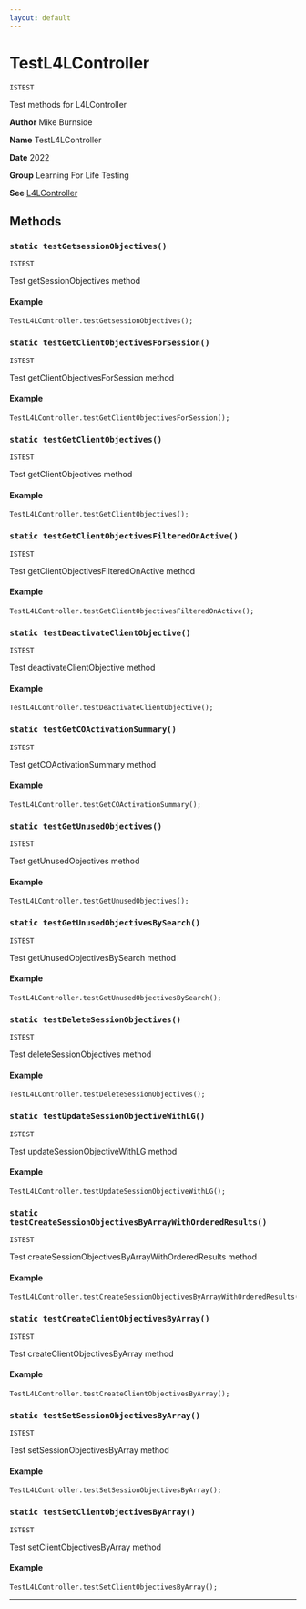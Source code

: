 ```yaml
---
layout: default
---
```

# TestL4LController

`ISTEST`

Test methods for L4LController


**Author** Mike Burnside


**Name** TestL4LController


**Date** 2022


**Group** Learning For Life Testing


**See** [L4LController](../Learning-For-Life/L4LController.md)

## Methods
### `static testGetsessionObjectives()`

`ISTEST`

Test getSessionObjectives method

#### Example
```apex
TestL4LController.testGetsessionObjectives();
```


### `static testGetClientObjectivesForSession()`

`ISTEST`

Test getClientObjectivesForSession method

#### Example
```apex
TestL4LController.testGetClientObjectivesForSession();
```


### `static testGetClientObjectives()`

`ISTEST`

Test getClientObjectives method

#### Example
```apex
TestL4LController.testGetClientObjectives();
```


### `static testGetClientObjectivesFilteredOnActive()`

`ISTEST`

Test getClientObjectivesFilteredOnActive method

#### Example
```apex
TestL4LController.testGetClientObjectivesFilteredOnActive();
```


### `static testDeactivateClientObjective()`

`ISTEST`

Test deactivateClientObjective method

#### Example
```apex
TestL4LController.testDeactivateClientObjective();
```


### `static testGetCOActivationSummary()`

`ISTEST`

Test getCOActivationSummary method

#### Example
```apex
TestL4LController.testGetCOActivationSummary();
```


### `static testGetUnusedObjectives()`

`ISTEST`

Test getUnusedObjectives method

#### Example
```apex
TestL4LController.testGetUnusedObjectives();
```


### `static testGetUnusedObjectivesBySearch()`

`ISTEST`

Test getUnusedObjectivesBySearch method

#### Example
```apex
TestL4LController.testGetUnusedObjectivesBySearch();
```


### `static testDeleteSessionObjectives()`

`ISTEST`

Test deleteSessionObjectives method

#### Example
```apex
TestL4LController.testDeleteSessionObjectives();
```


### `static testUpdateSessionObjectiveWithLG()`

`ISTEST`

Test updateSessionObjectiveWithLG method

#### Example
```apex
TestL4LController.testUpdateSessionObjectiveWithLG();
```


### `static testCreateSessionObjectivesByArrayWithOrderedResults()`

`ISTEST`

Test createSessionObjectivesByArrayWithOrderedResults method

#### Example
```apex
TestL4LController.testCreateSessionObjectivesByArrayWithOrderedResults();
```


### `static testCreateClientObjectivesByArray()`

`ISTEST`

Test createClientObjectivesByArray method

#### Example
```apex
TestL4LController.testCreateClientObjectivesByArray();
```


### `static testSetSessionObjectivesByArray()`

`ISTEST`

Test setSessionObjectivesByArray method

#### Example
```apex
TestL4LController.testSetSessionObjectivesByArray();
```


### `static testSetClientObjectivesByArray()`

`ISTEST`

Test setClientObjectivesByArray method

#### Example
```apex
TestL4LController.testSetClientObjectivesByArray();
```


---
